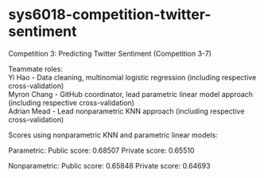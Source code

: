 # sys6018-competition-twitter-sentiment
Competition 3:  Predicting Twitter Sentiment (Competition 3-7)


Teammate roles:<br>
Yi Hao - Data cleaning, multinomial logistic regression (including respective cross-validation)<br>
Myron Chang - GitHub coordinator, lead parametric linear model approach (including respective cross-validation)<br>
Adrian Mead - Lead nonparametric KNN approach (including respective cross-validation)


Scores using nonparametric KNN and parametric linear models:

Parametric:
Public score: 0.68507
Private score: 0.65510

Nonparametric:
Public score: 0.65848
Private score: 0.64693
